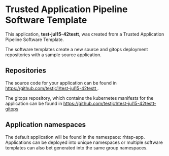 # Trusted Application Pipeline Software Template

This application, **test-jul15-42testt**, was created from a Trusted Application Pipeline Software Template.

The software templates create a new source and gitops deployment repositories with a sample source application. 

## Repositories

The source code for your application can be found in [https://github.com/testjc1/test-jul15-42testt ](https://github.com/testjc1/test-jul15-42testt ).
 
The gitops repository, which contains the kubernetes manifests for the application can be found in 
[https://github.com/testjc1/test-jul15-42testt-gitops ](https://github.com/testjc1/test-jul15-42testt-gitops ) 

## Application namespaces 

The default application will be found in the namespace: rhtap-app. Applications can be deployed into unique namespaces or multiple software templates can also bet generated into the same group namespaces.  